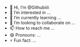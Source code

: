 - 👋 Hi, I’m @Githubiiii
- 👀 I’m interested in ...
- 🌱 I’m currently learning ...
- 💞️ I’m looking to collaborate on ...
- 📫 How to reach me ...
- 😄 Pronouns: ...
- ⚡ Fun fact: ...

<!---
Githubiiii/Githubiiii is a ✨ special ✨ repository because its `README.md` (this file) appears on your GitHub profile.
You can click the Preview link to take a look at your changes.
--->
